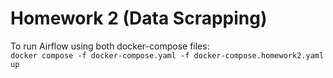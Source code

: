 # Homework 2 (Data Scrapping)

To run Airflow using both docker-compose files:  
```docker compose -f docker-compose.yaml -f docker-compose.homework2.yaml up```
